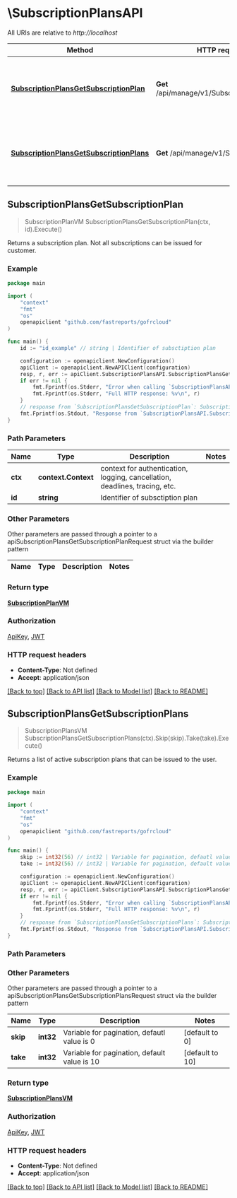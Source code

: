 # \SubscriptionPlansAPI

All URIs are relative to *http://localhost*

Method | HTTP request | Description
------------- | ------------- | -------------
[**SubscriptionPlansGetSubscriptionPlan**](SubscriptionPlansAPI.md#SubscriptionPlansGetSubscriptionPlan) | **Get** /api/manage/v1/SubscriptionPlans/{id} | Returns a subscription plan. Not all subscriptions can be issued for customer.
[**SubscriptionPlansGetSubscriptionPlans**](SubscriptionPlansAPI.md#SubscriptionPlansGetSubscriptionPlans) | **Get** /api/manage/v1/SubscriptionPlans | Returns a list of active subscription plans that can be issued to the user.



## SubscriptionPlansGetSubscriptionPlan

> SubscriptionPlanVM SubscriptionPlansGetSubscriptionPlan(ctx, id).Execute()

Returns a subscription plan. Not all subscriptions can be issued for customer.

### Example

```go
package main

import (
	"context"
	"fmt"
	"os"
	openapiclient "github.com/fastreports/gofrcloud"
)

func main() {
	id := "id_example" // string | Identifier of subsctiption plan

	configuration := openapiclient.NewConfiguration()
	apiClient := openapiclient.NewAPIClient(configuration)
	resp, r, err := apiClient.SubscriptionPlansAPI.SubscriptionPlansGetSubscriptionPlan(context.Background(), id).Execute()
	if err != nil {
		fmt.Fprintf(os.Stderr, "Error when calling `SubscriptionPlansAPI.SubscriptionPlansGetSubscriptionPlan``: %v\n", err)
		fmt.Fprintf(os.Stderr, "Full HTTP response: %v\n", r)
	}
	// response from `SubscriptionPlansGetSubscriptionPlan`: SubscriptionPlanVM
	fmt.Fprintf(os.Stdout, "Response from `SubscriptionPlansAPI.SubscriptionPlansGetSubscriptionPlan`: %v\n", resp)
}
```

### Path Parameters


Name | Type | Description  | Notes
------------- | ------------- | ------------- | -------------
**ctx** | **context.Context** | context for authentication, logging, cancellation, deadlines, tracing, etc.
**id** | **string** | Identifier of subsctiption plan | 

### Other Parameters

Other parameters are passed through a pointer to a apiSubscriptionPlansGetSubscriptionPlanRequest struct via the builder pattern


Name | Type | Description  | Notes
------------- | ------------- | ------------- | -------------


### Return type

[**SubscriptionPlanVM**](SubscriptionPlanVM.md)

### Authorization

[ApiKey](../README.md#ApiKey), [JWT](../README.md#JWT)

### HTTP request headers

- **Content-Type**: Not defined
- **Accept**: application/json

[[Back to top]](#) [[Back to API list]](../README.md#documentation-for-api-endpoints)
[[Back to Model list]](../README.md#documentation-for-models)
[[Back to README]](../README.md)


## SubscriptionPlansGetSubscriptionPlans

> SubscriptionPlansVM SubscriptionPlansGetSubscriptionPlans(ctx).Skip(skip).Take(take).Execute()

Returns a list of active subscription plans that can be issued to the user.



### Example

```go
package main

import (
	"context"
	"fmt"
	"os"
	openapiclient "github.com/fastreports/gofrcloud"
)

func main() {
	skip := int32(56) // int32 | Variable for pagination, defautl value is 0 (optional) (default to 0)
	take := int32(56) // int32 | Variable for pagination, default value is 10 (optional) (default to 10)

	configuration := openapiclient.NewConfiguration()
	apiClient := openapiclient.NewAPIClient(configuration)
	resp, r, err := apiClient.SubscriptionPlansAPI.SubscriptionPlansGetSubscriptionPlans(context.Background()).Skip(skip).Take(take).Execute()
	if err != nil {
		fmt.Fprintf(os.Stderr, "Error when calling `SubscriptionPlansAPI.SubscriptionPlansGetSubscriptionPlans``: %v\n", err)
		fmt.Fprintf(os.Stderr, "Full HTTP response: %v\n", r)
	}
	// response from `SubscriptionPlansGetSubscriptionPlans`: SubscriptionPlansVM
	fmt.Fprintf(os.Stdout, "Response from `SubscriptionPlansAPI.SubscriptionPlansGetSubscriptionPlans`: %v\n", resp)
}
```

### Path Parameters



### Other Parameters

Other parameters are passed through a pointer to a apiSubscriptionPlansGetSubscriptionPlansRequest struct via the builder pattern


Name | Type | Description  | Notes
------------- | ------------- | ------------- | -------------
 **skip** | **int32** | Variable for pagination, defautl value is 0 | [default to 0]
 **take** | **int32** | Variable for pagination, default value is 10 | [default to 10]

### Return type

[**SubscriptionPlansVM**](SubscriptionPlansVM.md)

### Authorization

[ApiKey](../README.md#ApiKey), [JWT](../README.md#JWT)

### HTTP request headers

- **Content-Type**: Not defined
- **Accept**: application/json

[[Back to top]](#) [[Back to API list]](../README.md#documentation-for-api-endpoints)
[[Back to Model list]](../README.md#documentation-for-models)
[[Back to README]](../README.md)

